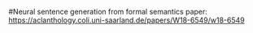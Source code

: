 #Neural sentence generation from formal semantics
paper: https://aclanthology.coli.uni-saarland.de/papers/W18-6549/w18-6549
